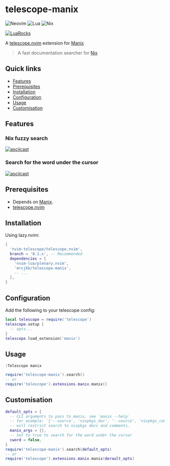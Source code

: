 # telescope-manix

![Neovim](https://img.shields.io/badge/NeoVim-%2357A143.svg?&style=for-the-badge&logo=neovim&logoColor=white)
![Lua](https://img.shields.io/badge/lua-%232C2D72.svg?style=for-the-badge&logo=lua&logoColor=white)
![Nix](https://img.shields.io/badge/nix-0175C2?style=for-the-badge&logo=NixOS&logoColor=white)

[![LuaRocks](https://img.shields.io/luarocks/v/MrcJkb/telescope-manix?logo=lua&color=purple)](https://luarocks.org/modules/MrcJkb/telescope-manix)

A [telescope.nvim](https://github.com/nvim-telescope/telescope.nvim)
extension for [Manix](https://github.com/mlvzk/manix)

> A fast documentation searcher for [Nix](https://nixos.wiki/wiki/Overview_of_the_Nix_Language)

## Quick links

- [Features](#features)
- [Prerequisites](#prerequisites)
- [Installation](#installation)
- [Configuration](#configuration)
- [Usage](#usage)
- [Customisation](#customisation)

## Features

### Nix fuzzy search

[![asciicast](https://asciinema.org/a/t1rHXoElZtqW9lIhOamNG2xgu.svg)](https://asciinema.org/a/t1rHXoElZtqW9lIhOamNG2xgu)

### Search for the word under the cursor

[![asciicast](https://asciinema.org/a/6FyS0Bkp7bqSYLvY4OwvxzOF7.svg)](https://asciinema.org/a/6FyS0Bkp7bqSYLvY4OwvxzOF7)

## Prerequisites

- Depends on [Manix](https://github.com/mlvzk/manix).
- [telescope.nvim](https://github.com/nvim-telescope/telescope.nvim)

## Installation

Using lazy.nvim:

```lua
{
  'nvim-telescope/telescope.nvim',
  branch = '0.1.x', -- Recommended
  dependencies = {
    'nvim-lua/plenary.nvim',
    'mrcjkb/telescope-manix',
    -- ...
  },
}

```

## Configuration

Add the following to your telescope config:

```lua
local telescope = require('telescope')
telescope.setup {
  -- opts...
}
telescope.load_extension('manix')
```

## Usage

```vim
:Telescope manix
```

```lua
require('telescope-manix').search()
-- or
require('telescope').extensions.manix.manix()
```

## Customisation

```lua
default_opts = {
  -- CLI arguments to pass to manix, see `manix --help`
  -- for example: `{'--source', 'nixpkgs_doc', '--source', 'nixpkgs_comments'}`
  -- will restrict search to nixpkgs docs and comments.
  manix_args = {},
  -- Set to true to search for the word under the cursor
  cword = false,
}
require('telescope-manix').search(default_opts)
-- or
require('telescope').extensions.manix.manix(derault_opts)
```
